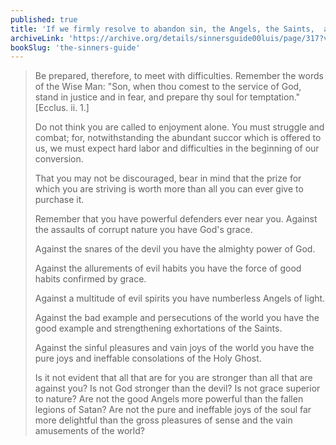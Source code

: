 ```yaml
---
published: true
title: 'If we firmly resolve to abandon sin, the Angels, the Saints,  and God Himself will be our defense'
archiveLink: 'https://archive.org/details/sinnersguide00luis/page/317?view=theater'
bookSlug: 'the-sinners-guide'
---
```


> Be prepared, therefore, to meet with difficulties. Remember the words of the Wise Man: "Son, when thou comest to the service of God, stand in justice and in fear, and prepare thy soul for temptation." [Ecclus. ii. 1.]
>
> Do not think you are called to enjoyment alone. You must struggle and combat; for, notwithstanding the abundant succor which is offered to us, we must expect hard labor and difficulties in the beginning of our conversion.
>
> That you may not be discouraged, bear in mind that the prize for which you are striving is worth more than all you can ever give to purchase it.
>
> Remember that you have powerful defenders ever near you. Against the assaults of corrupt nature you have God's grace.
>
> Against the snares of the devil you have the almighty power of God.
>
> Against the allurements of evil habits you have the force of good habits confirmed by grace.
>
> Against a multitude of evil spirits you have numberless Angels of light.
>
> Against the bad example and persecutions of the world you have the good example and strengthening exhortations of the Saints.
>
> Against the sinful pleasures and vain joys of the world you have the pure joys and ineffable consolations of the Holy Ghost.
>
> Is it not evident that all that are for you are stronger than all that are against you? Is not God stronger than the devil? Is not grace superior to nature? Are not the good Angels more powerful than the fallen legions of Satan? Are not the pure and ineffable joys of the soul far more delightful than the gross pleasures of sense and the vain amusements of the world?

